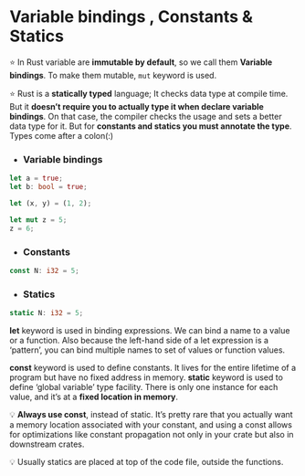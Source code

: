 # Variable bindings , Constants & Statics

⭐️ In Rust variable are **immutable by default**, so we call them **Variable bindings**. To make them mutable, `mut` keyword is used.

⭐️ Rust is a **statically typed** language; It checks data type at compile time. But it **doesn’t require you to actually type it when declare variable bindings**. On that case, the compiler checks the usage and sets a better data type for it. But for **constants and statics you must annotate the type**. Types come after a colon(:)

* ### Variable bindings

```rust
let a = true;
let b: bool = true;

let (x, y) = (1, 2);

let mut z = 5;
z = 6;
```

* ### Constants

```rust
const N: i32 = 5;
```

* ### Statics

```rust
static N: i32 = 5;
```

**let** keyword is used in binding expressions. We can bind a name to a value or a function. Also because the left-hand side of a let expression is a ‘pattern’, you can bind multiple names to set of values or function values.

**const** keyword is used to define constants. It lives for the entire lifetime of a program but have no fixed address in memory. **static** keyword is used to define ‘global variable’ type facility. There is only one instance for each value, and it’s at a **fixed location in memory**.

💡 **Always use const**, instead of static. It’s pretty rare that you actually want a memory location associated with your constant, and using a const allows for optimizations like constant propagation not only in your crate but also in downstream crates.

💡 Usually statics are placed at top of the code file, outside the functions.
